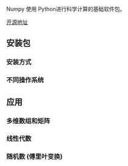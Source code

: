 
Numpy 使用 Python进行科学计算的基础软件包。

[开源地址](https://github.com/numpy/numpy)

## 安装包

### 安装方式

### 不同操作系统

## 应用

### 多维数组和矩阵

### 线性代数

### 随机数 (傅里叶变换)

